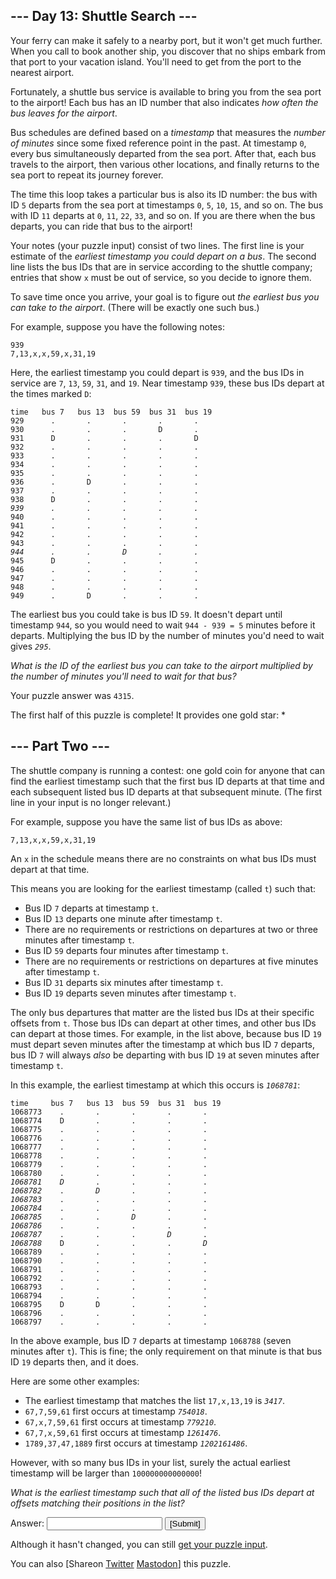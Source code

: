 <!DOCTYPE html>
<html lang="en-us">
<head>
<meta charset="utf-8"/>
<title>Day 13 - Advent of Code 2020</title>
<link rel="stylesheet" type="text/css" href=".static/style.css"/>
<link rel="stylesheet alternate" type="text/css" href=".static/highcontrast.css" title="High Contrast"/>
<link rel="shortcut icon" href="https://adventofcode.com/favicon.png"/>
<script>window.addEventListener('click', function(e,s,r){if(e.target.nodeName==='CODE'&&e.detail===3){s=window.getSelection();s.removeAllRanges();r=document.createRange();r.selectNodeContents(e.target);s.addRange(r);}});</script>
</head><!--




Oh, hello!  Funny seeing you here.

I appreciate your enthusiasm, but you aren't going to find much down here.
There certainly aren't clues to any of the puzzles.  The best surprises don't
even appear in the source until you unlock them for real.

Please be careful with automated requests; I'm not a massive company, and I can
only take so much traffic.  Please be considerate so that everyone gets to play.

If you're curious about how Advent of Code works, it's running on some custom
Perl code. Other than a few integrations (auth, analytics, social media), I
built the whole thing myself, including the design, animations, prose, and all
of the puzzles.

The puzzles are most of the work; preparing a new calendar and a new set of
puzzles each year takes all of my free time for 4-5 months. A lot of effort
went into building this thing - I hope you're enjoying playing it as much as I
enjoyed making it for you!

If you'd like to hang out, I'm @ericwastl@hachyderm.io on Mastodon and
@ericwastl on Twitter.

- Eric Wastl


















































-->
<body>
<header><div><h1 class="title-global"><a href="https://adventofcode.com/">Advent of Code</a></h1><nav><ul><li><a href="https://adventofcode.com/2020/about">[About]</a></li><li><a href="https://adventofcode.com/2020/events">[Events]</a></li><li><a href="https://teespring.com/stores/advent-of-code" target="_blank">[Shop]</a></li><li><a href="https://adventofcode.com/2020/settings">[Settings]</a></li><li><a href="https://adventofcode.com/2020/auth/logout">[Log Out]</a></li></ul></nav><div class="user">LemurDaniel <span class="star-count">35*</span></div></div><div><h1 class="title-event">&nbsp;&nbsp;&nbsp;&nbsp;&nbsp;&nbsp;<span class="title-event-wrap">/^</span><a href="https://adventofcode.com/2020">2020</a><span class="title-event-wrap">$/</span></h1><nav><ul><li><a href="https://adventofcode.com/2020">[Calendar]</a></li><li><a href="https://adventofcode.com/2020/support">[AoC++]</a></li><li><a href="https://adventofcode.com/2020/sponsors">[Sponsors]</a></li><li><a href="https://adventofcode.com/2020/leaderboard">[Leaderboard]</a></li><li><a href="https://adventofcode.com/2020/stats">[Stats]</a></li></ul></nav></div></header>

<div id="sidebar">
<div id="sponsor"><div class="quiet">Our <a href="https://adventofcode.com/2020/sponsors">sponsors</a> help make Advent of Code possible:</div><div class="sponsor"><a href="https://github.com/" target="_blank" onclick="if(ga)ga('send','event','sponsor','sidebar',this.href);" rel="noopener">GitHub</a> - We&apos;re hiring engineers to make GitHub fast. Interested? Email fast@github.com with details of exceptional performance work you&apos;ve done in the past.</div></div>
</div><!--/sidebar-->

<main>
<article class="day-desc"><h2>--- Day 13: Shuttle Search ---</h2><p>Your ferry can make it safely to a nearby port, but it won't get much further. When you call to book another ship, you discover that no ships embark from that port to your vacation island. You'll need to get from the port to the nearest airport.</p>
<p>Fortunately, a shuttle bus service is available to bring you from the sea port to the airport!  Each bus has an ID number that also indicates <em>how often the bus leaves for the airport</em>.</p>
<p>Bus schedules are defined based on a <em>timestamp</em> that measures the <em>number of minutes</em> since some fixed reference point in the past. At timestamp <code>0</code>, every bus simultaneously departed from the sea port. After that, each bus travels to the airport, then various other locations, and finally returns to the sea port to repeat its journey forever.</p>
<p>The time this loop takes a particular bus is also its ID number: the bus with ID <code>5</code> departs from the sea port at timestamps <code>0</code>, <code>5</code>, <code>10</code>, <code>15</code>, and so on. The bus with ID <code>11</code> departs at <code>0</code>, <code>11</code>, <code>22</code>, <code>33</code>, and so on. If you are there when the bus departs, you can ride that bus to the airport!</p>
<p>Your notes (your puzzle input) consist of two lines.  The first line is your estimate of the <em>earliest timestamp you could depart on a bus</em>. The second line lists the bus IDs that are in service according to the shuttle company; entries that show <code>x</code> must be out of service, so you decide to ignore them.</p>
<p>To save time once you arrive, your goal is to figure out <em>the earliest bus you can take to the airport</em>. (There will be exactly one such bus.)</p>
<p>For example, suppose you have the following notes:</p>
<pre><code>939
7,13,x,x,59,x,31,19
</code></pre>
<p>Here, the earliest timestamp you could depart is <code>939</code>, and the bus IDs in service are <code>7</code>, <code>13</code>, <code>59</code>, <code>31</code>, and <code>19</code>. Near timestamp <code>939</code>, these bus IDs depart at the times marked <code>D</code>:</p>
<pre><code>time   bus 7   bus 13  bus 59  bus 31  bus 19
929      .       .       .       .       .
930      .       .       .       D       .
931      D       .       .       .       D
932      .       .       .       .       .
933      .       .       .       .       .
934      .       .       .       .       .
935      .       .       .       .       .
936      .       D       .       .       .
937      .       .       .       .       .
938      D       .       .       .       .
<em>939      .       .       .       .       .</em>
940      .       .       .       .       .
941      .       .       .       .       .
942      .       .       .       .       .
943      .       .       .       .       .
<em>944      .       .       D       .       .</em>
945      D       .       .       .       .
946      .       .       .       .       .
947      .       .       .       .       .
948      .       .       .       .       .
949      .       D       .       .       .
</code></pre>
<p>The earliest bus you could take is bus ID <code>59</code>. It doesn't depart until timestamp <code>944</code>, so you would need to wait <code>944 - 939 = 5</code> minutes before it departs. Multiplying the bus ID by the number of minutes you'd need to wait gives <em><code>295</code></em>.</p>
<p><em>What is the ID of the earliest bus you can take to the airport multiplied by the number of minutes you'll need to wait for that bus?</em></p>
</article>
<p>Your puzzle answer was <code>4315</code>.</p><p class="day-success">The first half of this puzzle is complete! It provides one gold star: *</p>
<article class="day-desc"><h2 id="part2">--- Part Two ---</h2><p>The shuttle company is running a <span title="This is why you should never let me design a contest for a shuttle company.">contest</span>: one gold coin for anyone that can find the earliest timestamp such that the first bus ID departs at that time and each subsequent listed bus ID departs at that subsequent minute. (The first line in your input is no longer relevant.)</p>
<p>For example, suppose you have the same list of bus IDs as above:</p>
<pre><code>7,13,x,x,59,x,31,19</code></pre>
<p>An <code>x</code> in the schedule means there are no constraints on what bus IDs must depart at that time.</p>
<p>This means you are looking for the earliest timestamp (called <code>t</code>) such that:</p>
<ul>
<li>Bus ID <code>7</code> departs at timestamp <code>t</code>.
<li>Bus ID <code>13</code> departs one minute after timestamp <code>t</code>.</li>
<li>There are no requirements or restrictions on departures at two or three minutes after timestamp <code>t</code>.</li>
<li>Bus ID <code>59</code> departs four minutes after timestamp <code>t</code>.</li>
<li>There are no requirements or restrictions on departures at five minutes after timestamp <code>t</code>.</li>
<li>Bus ID <code>31</code> departs six minutes after timestamp <code>t</code>.</li>
<li>Bus ID <code>19</code> departs seven minutes after timestamp <code>t</code>.</li>
</ul>
<p>The only bus departures that matter are the listed bus IDs at their specific offsets from <code>t</code>. Those bus IDs can depart at other times, and other bus IDs can depart at those times.  For example, in the list above, because bus ID <code>19</code> must depart seven minutes after the timestamp at which bus ID <code>7</code> departs, bus ID <code>7</code> will always <em>also</em> be departing with bus ID <code>19</code> at seven minutes after timestamp <code>t</code>.</p>
<p>In this example, the earliest timestamp at which this occurs is <em><code>1068781</code></em>:</p>
<pre><code>time     bus 7   bus 13  bus 59  bus 31  bus 19
1068773    .       .       .       .       .
1068774    D       .       .       .       .
1068775    .       .       .       .       .
1068776    .       .       .       .       .
1068777    .       .       .       .       .
1068778    .       .       .       .       .
1068779    .       .       .       .       .
1068780    .       .       .       .       .
<em>1068781</em>    <em>D</em>       .       .       .       .
<em>1068782</em>    .       <em>D</em>       .       .       .
<em>1068783</em>    .       .       .       .       .
<em>1068784</em>    .       .       .       .       .
<em>1068785</em>    .       .       <em>D</em>       .       .
<em>1068786</em>    .       .       .       .       .
<em>1068787</em>    .       .       .       <em>D</em>       .
<em>1068788</em>    D       .       .       .       <em>D</em>
1068789    .       .       .       .       .
1068790    .       .       .       .       .
1068791    .       .       .       .       .
1068792    .       .       .       .       .
1068793    .       .       .       .       .
1068794    .       .       .       .       .
1068795    D       D       .       .       .
1068796    .       .       .       .       .
1068797    .       .       .       .       .
</code></pre>
<p>In the above example, bus ID <code>7</code> departs at timestamp <code>1068788</code> (seven minutes after <code>t</code>). This is fine; the only requirement on that minute is that bus ID <code>19</code> departs then, and it does.</p>
<p>Here are some other examples:</p>
<ul>
<li>The earliest timestamp that matches the list <code>17,x,13,19</code> is <em><code>3417</code></em>.</li>
<li><code>67,7,59,61</code> first occurs at timestamp <em><code>754018</code></em>.</li>
<li><code>67,x,7,59,61</code> first occurs at timestamp <em><code>779210</code></em>.</li>
<li><code>67,7,x,59,61</code> first occurs at timestamp <em><code>1261476</code></em>.</li>
<li><code>1789,37,47,1889</code> first occurs at timestamp <em><code>1202161486</code></em>.</li>
</ul>
<p>However, with so many bus IDs in your list, surely the actual earliest timestamp will be larger than <code>100000000000000</code>!</p>
<p><em>What is the earliest timestamp such that all of the listed bus IDs depart at offsets matching their positions in the list?</em></p>
</article>
<form method="post" action="13/answer"><input type="hidden" name="level" value="2"/><p>Answer: <input type="text" name="answer" autocomplete="off"/> <input type="submit" value="[Submit]"/></p></form>
<p>Although it hasn't changed, you can still <a href="https://adventofcode.com/2020/day/13/input" target="_blank">get your puzzle input</a>.</p>
<p>You can also <span class="share">[Share<span class="share-content">on
  <a href="https://twitter.com/intent/tweet?text=I%27ve+completed+Part+One+of+%22Shuttle+Search%22+%2D+Day+13+%2D+Advent+of+Code+2020&amp;url=https%3A%2F%2Fadventofcode%2Ecom%2F2020%2Fday%2F13&amp;related=ericwastl&amp;hashtags=AdventOfCode" target="_blank">Twitter</a>
  <a href="https://adventofcode.com/2020/day/javascript:void(0);" onclick="var ms; try{ms=localStorage.getItem('mastodon.server')}finally{} if(typeof ms!=='string')ms=''; ms=prompt('Mastodon Server?',ms); if(typeof ms==='string' && ms.length){this.href='https://'+ms+'/share?text=I%27ve+completed+Part+One+of+%22Shuttle+Search%22+%2D+Day+13+%2D+Advent+of+Code+2020+%23AdventOfCode+https%3A%2F%2Fadventofcode%2Ecom%2F2020%2Fday%2F13';try{localStorage.setItem('mastodon.server',ms);}finally{}}else{return false;}" target="_blank">Mastodon</a
></span>]</span> this puzzle.</p>
</main>

<!-- ga -->
<script>
(function(i,s,o,g,r,a,m){i['GoogleAnalyticsObject']=r;i[r]=i[r]||function(){
(i[r].q=i[r].q||[]).push(arguments)},i[r].l=1*new Date();a=s.createElement(o),
m=s.getElementsByTagName(o)[0];a.async=1;a.src=g;m.parentNode.insertBefore(a,m)
})(window,document,'script','//www.google-analytics.com/analytics.js','ga');
ga('create', 'UA-69522494-1', 'auto');
ga('set', 'anonymizeIp', true);
ga('send', 'pageview');
</script>
<!-- /ga -->
</body>
</html>